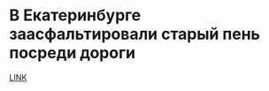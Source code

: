 # В Екатеринбурге заасфальтировали старый пень посреди дороги



[LINK](https://varlamov.ru/2410856.html)